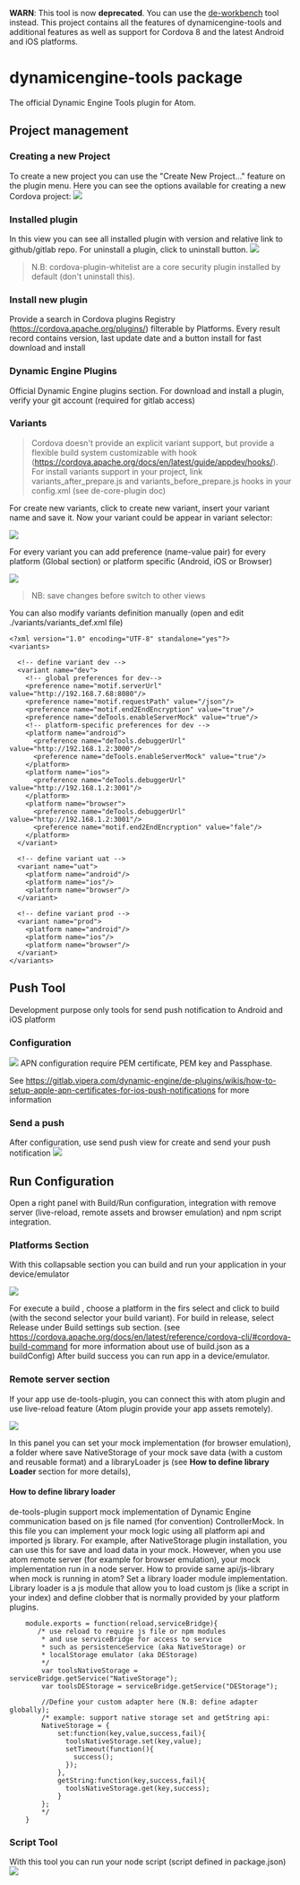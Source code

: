**WARN**: This tool is now **deprecated**. You can use the [de-workbench](https://github.com/github-vipera/de-workbench) tool instead. This project contains all the features of dynamicengine-tools and additional features as well as support for Cordova 8 and the latest Android and iOS platforms.

# dynamicengine-tools package

The official Dynamic Engine Tools plugin for Atom.

## Project management

### Creating a new Project
 To create a new project you can use the "Create New Project..." feature on the plugin menu.
 Here you can see the options available for creating a new Cordova project:
 <img src="./images/NewProjectCreation.png">



### Installed plugin
 In this view you can see all installed plugin with version and relative link to github/gitlab repo. For uninstall a plugin, click to uninstall button.
 <img src="./images/InstalledPlugin.png">

 > N.B: cordova-plugin-whitelist are a core security plugin installed by default (don't uninstall this).

### Install new plugin
 Provide a search in Cordova plugins Registry (https://cordova.apache.org/plugins/)
 filterable by Platforms. Every result record contains version, last update date and a button install for fast download and install


### Dynamic Engine Plugins
 Official Dynamic Engine plugins section. For download and install a plugin, verify your git account (required for gitlab access)
### Variants
 > Cordova doesn't provide an explicit variant support, but provide a flexible build system customizable with hook (https://cordova.apache.org/docs/en/latest/guide/appdev/hooks/).
 For install variants support in your project, link variants_after_prepare.js and variants_before_prepare.js hooks in your config.xml (see de-core-plugin doc)

For create new variants, click to create new variant, insert your variant name and save it.
Now your variant could be appear in variant selector:

 <img src="./images/VariantSelector.png">

For every variant you can add preference (name-value pair) for every platform (Global section) or platform specific (Android, iOS or Browser)

<img src="./images/VariantScreen.png">

> NB: save changes before switch to other views

You can also modify variants definition manually (open and edit ./variants/variants_def.xml file)
```
<?xml version="1.0" encoding="UTF-8" standalone="yes"?>
<variants>

  <!-- define variant dev -->
  <variant name="dev">
    <!-- global preferences for dev-->
    <preference name="motif.serverUrl" value="http://192.168.7.68:8080"/>
    <preference name="motif.requestPath" value="/json"/>
    <preference name="motif.end2EndEncryption" value="true"/>
    <preference name="deTools.enableServerMock" value="true"/>
    <!-- platform-specific preferences for dev -->
    <platform name="android">
      <preference name="deTools.debuggerUrl" value="http://192.168.1.2:3000"/>
      <preference name="deTools.enableServerMock" value="true"/>
    </platform>
    <platform name="ios">
      <preference name="deTools.debuggerUrl" value="http://192.168.1.2:3001"/>
    </platform>
    <platform name="browser">
      <preference name="deTools.debuggerUrl" value="http://192.168.1.2:3001"/>
      <preference name="motif.end2EndEncryption" value="fale"/>
    </platform>
  </variant>

  <!-- define variant uat -->
  <variant name="uat">
    <platform name="android"/>
    <platform name="ios"/>
    <platform name="browser"/>
  </variant>

  <!-- define variant prod -->
  <variant name="prod">
    <platform name="android"/>
    <platform name="ios"/>
    <platform name="browser"/>
  </variant>
</variants>
```

## Push Tool
Development purpose only tools for send push notification to Android and iOS platform
### Configuration
<img src="./images/PushSettings.png">
APN configuration require PEM certificate, PEM key and Passphase.

See https://gitlab.vipera.com/dynamic-engine/de-plugins/wikis/how-to-setup-apple-apn-certificates-for-ios-push-notifications for more information

### Send a push
After configuration, use send push view for create and send your push notification
<img src="./images/SendPush.png">


## Run Configuration
Open a right panel with Build/Run configuration, integration with remove server (live-reload, remote assets and browser emulation) and npm script integration.

### Platforms Section
With this collapsable section you can build and run your application in your device/emulator

<img src="./images/Platforms.png">


For execute a build , choose a platform in the firs select and click to build (with the second selector your build variant). For build in release, select Release under Build settings sub section. (see https://cordova.apache.org/docs/en/latest/reference/cordova-cli/#cordova-build-command for more information about use of build.json as a buildConfig)
After build success you can run app in a device/emulator.


### Remote server section
If your app use de-tools-plugin, you can connect this with atom plugin and use live-reload feature (Atom plugin provide your app assets remotely).

<img src="./images/RemoteServer.png">

In this panel you can set your mock implementation (for browser emulation), a folder where save NativeStorage of your mock save data (with a custom and reusable format) and a libraryLoader js (see **How to define library Loader** section for more details),

#### How to define library loader
 de-tools-plugin support mock implementation of Dynamic Engine communication based on js file named (for convention) ControllerMock. In this file you can implement your mock logic using all platform api and imported js library. For example, after NativeStorage plugin installation, you can use this for save and load data in your mock. However, when you use atom remote server (for example for browser emulation), your mock implementation run in a node server. How to provide same api/js-library when mock is running in atom? Set a library loader module implementation.
 Library loader is a js module that allow you to load custom js (like a script in your index) and define clobber that is normally provided by your platform plugins.

```
    module.exports = function(reload,serviceBridge){
       /* use reload to require js file or npm modules
        * and use serviceBridge for access to service
        * such as persistenceService (aka NativeStorage) or
        * localStorage emulator (aka DEStorage)
        */
        var toolsNativeStorage = serviceBridge.getService("NativeStorage");
        var toolsDEStorage = serviceBridge.getService("DEStorage");

        //Define your custom adapter here (N.B: define adapter globally);
        /* example: support native storage set and getString api:
        NativeStorage = {
            set:function(key,value,success,fail){
              toolsNativeStorage.set(key,value);
              setTimeout(function(){
                success();
              });
            },
            getString:function(key,success,fail){
              toolsNativeStorage.get(key,success);
            }
        };
        */
    }
```







### Script Tool
With this tool you can run your node script (script defined in package.json)
<img src="./images/ScriptTool.png">
